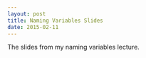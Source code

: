 ```yaml
---
layout: post
title: Naming Variables Slides
date: 2015-02-11
---
```


The slides from my naming variables lecture.

<script async class="speakerdeck-embed" data-id="df2e8505da2b4c369f79bbad3001f68d" data-ratio="1.33333333333333" src="//speakerdeck.com/assets/embed.js"></script>
